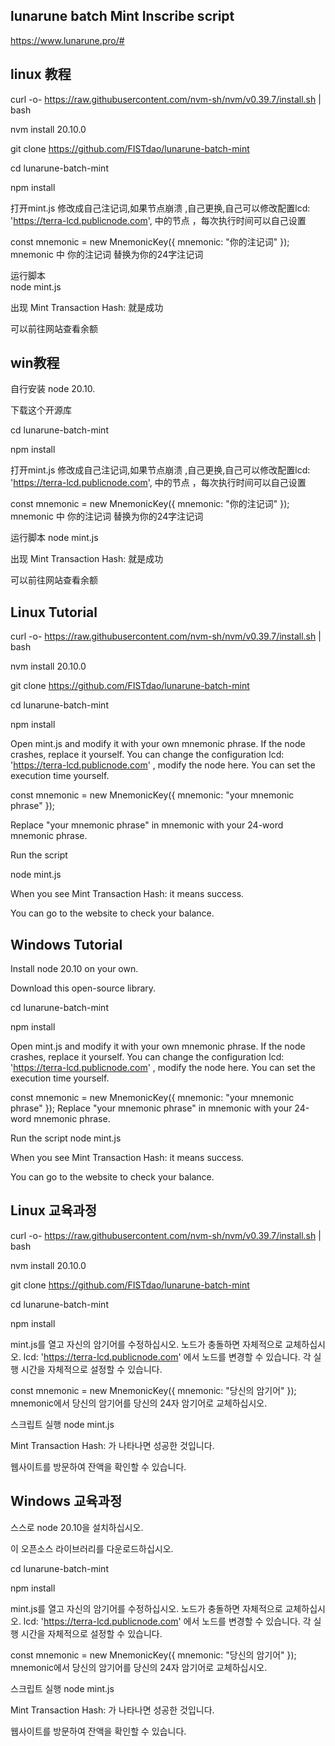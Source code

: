 lunarune batch Mint Inscribe script 
-------------------------------
https://www.lunarune.pro/#

linux 教程
---------------------------------------------------------------
				
curl -o- https://raw.githubusercontent.com/nvm-sh/nvm/v0.39.7/install.sh | bash
				
nvm install 20.10.0

git clone https://github.com/FISTdao/lunarune-batch-mint
				
cd lunarune-batch-mint 
				
npm install
				
打开mint.js 修改成自己注记词,如果节点崩溃 ,自己更换,自己可以修改配置lcd: 'https://terra-lcd.publicnode.com',  中的节点 ，每次执行时间可以自己设置

const mnemonic = new MnemonicKey({
    mnemonic: "你的注记词"
});
mnemonic 中 你的注记词 替换为你的24字注记词
				
运行脚本				
node mint.js
				
出现 Mint Transaction Hash:  就是成功
				
可以前往网站查看余额		


win教程
-----------------------------------------------------------------

自行安装 node 20.10.

下载这个开源库

cd lunarune-batch-mint

npm install

打开mint.js 修改成自己注记词,如果节点崩溃 ,自己更换,自己可以修改配置lcd: 'https://terra-lcd.publicnode.com', 中的节点 ，每次执行时间可以自己设置

const mnemonic = new MnemonicKey({
    mnemonic: "你的注记词"
});
mnemonic 中 你的注记词 替换为你的24字注记词

运行脚本 node mint.js

出现 Mint Transaction Hash: 就是成功

可以前往网站查看余额

Linux Tutorial
---------------------------------------------------------------------------

curl -o- https://raw.githubusercontent.com/nvm-sh/nvm/v0.39.7/install.sh | bash

nvm install 20.10.0

git clone https://github.com/FISTdao/lunarune-batch-mint

cd lunarune-batch-mint

npm install

Open mint.js and modify it with your own mnemonic phrase. If the node crashes, replace it yourself. You can change the configuration lcd: 'https://terra-lcd.publicnode.com'  , modify the node here. You can set the execution time yourself.

const mnemonic = new MnemonicKey({
    mnemonic: "your mnemonic phrase"
});

Replace "your mnemonic phrase" in mnemonic with your 24-word mnemonic phrase.

Run the script

node mint.js

When you see Mint Transaction Hash: it means success.

You can go to the website to check your balance.


Windows Tutorial
----------------------------------------------------------
Install node 20.10 on your own.

Download this open-source library.

cd lunarune-batch-mint

npm install

Open mint.js and modify it with your own mnemonic phrase. If the node crashes, replace it yourself. You can change the configuration lcd: 'https://terra-lcd.publicnode.com'  , modify the node here. You can set the execution time yourself.

const mnemonic = new MnemonicKey({
    mnemonic: "your mnemonic phrase"
});
Replace "your mnemonic phrase" in mnemonic with your 24-word mnemonic phrase.

Run the script node mint.js

When you see Mint Transaction Hash: it means success.

You can go to the website to check your balance.

Linux 교육과정
-----------------------------------------------------------------
curl -o- https://raw.githubusercontent.com/nvm-sh/nvm/v0.39.7/install.sh | bash

nvm install 20.10.0

git clone https://github.com/FISTdao/lunarune-batch-mint

cd lunarune-batch-mint

npm install

mint.js를 열고 자신의 암기어를 수정하십시오. 노드가 충돌하면 자체적으로 교체하십시오.  lcd: 'https://terra-lcd.publicnode.com'     에서 노드를 변경할 수 있습니다. 각 실행 시간을 자체적으로 설정할 수 있습니다.

const mnemonic = new MnemonicKey({ mnemonic: "당신의 암기어" }); mnemonic에서 당신의 암기어를 당신의 24자 암기어로 교체하십시오.

스크립트 실행 node mint.js

Mint Transaction Hash: 가 나타나면 성공한 것입니다.

웹사이트를 방문하여 잔액을 확인할 수 있습니다.

Windows 교육과정
-------------------------------------------------------------------

스스로 node 20.10을 설치하십시오.

이 오픈소스 라이브러리를 다운로드하십시오.

cd lunarune-batch-mint

npm install

mint.js를 열고 자신의 암기어를 수정하십시오. 노드가 충돌하면 자체적으로 교체하십시오.     lcd: 'https://terra-lcd.publicnode.com'   에서 노드를 변경할 수 있습니다. 각 실행 시간을 자체적으로 설정할 수 있습니다.

const mnemonic = new MnemonicKey({ mnemonic: "당신의 암기어" }); mnemonic에서 당신의 암기어를 당신의 24자 암기어로 교체하십시오.

스크립트 실행 node mint.js

Mint Transaction Hash: 가 나타나면 성공한 것입니다.

웹사이트를 방문하여 잔액을 확인할 수 있습니다.





